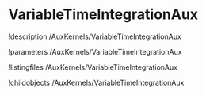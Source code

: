 <!-- MOOSE Documentation Stub: Remove this when content is added. -->

# VariableTimeIntegrationAux
!description /AuxKernels/VariableTimeIntegrationAux

!parameters /AuxKernels/VariableTimeIntegrationAux

!listingfiles /AuxKernels/VariableTimeIntegrationAux

!childobjects /AuxKernels/VariableTimeIntegrationAux
